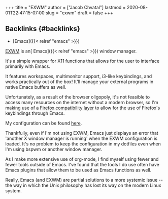 +++
title = "EXWM"
author = ["Jacob Chvatal"]
lastmod = 2020-08-01T22:47:15-07:00
slug = "exwm"
draft = false
+++

## Backlinks {#backlinks}

-   [Emacs]({{< relref "emacs" >}})

[EXWM](https://github.com/ch11ng/exwm) is an[ Emacs]({{< relref "emacs" >}}) window manager.

It's a simple wrapper for X11 functions that allows for
the user to interface primarily with Emacs.

It features workspaces, multimonitor support,
i3-like keybindings, and works practically out of the box!
It'll manage your external programs in native Emacs buffers
as well.

Unfortunately, as a result of the browser oligopoly,
it's not feasible to access many resources on the internet
without a modern browser, so I'm making use of a
[Firefox compatibility layer](https://github.com/walseb/exwm-firefox-evil) to allow for the use of
Firefox's keybindings through Emacs.

My configuration can be found [here](https://github.com/jakechv/dotfiles/tree/master/emacs/.doom.d/modules/desktop/exwm).

Thankfully, even if I'm not using EXWM, Emacs just displays
an error that 'another X window manager is running' when
the EXWM configuration is loaded. It's no problem to keep
the configuration in my dotfiles even when I'm using bspwm
or another window manager.

As I make more extensive use of org-mode, I find myself using
fewer and fewer tools outside of Emacs. I've found that the tools
I do use often have Emacs plugins that allow them to be used as
Emacs functions as well.

Really, Emacs (and EXWM) are partial solutions to a more systemic
issue -- the way in which the Unix philosophy has lost its way
on the modern Linux system.
